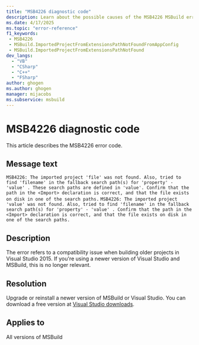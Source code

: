 ```yaml
---
title: "MSB4226 diagnostic code"
description: Learn about the possible causes of the MSB4226 MSBuild error, and get troubleshooting tips.
ms.date: 4/17/2025
ms.topic: "error-reference"
f1_keywords:
 - MSB4226
 - MSBuild.ImportedProjectFromExtensionsPathNotFoundFromAppConfig
 - MSBuild.ImportedProjectFromExtensionsPathNotFound
dev_langs:
  - "VB"
  - "CSharp"
  - "C++"
  - "FSharp"
author: ghogen
ms.author: ghogen
manager: mijacobs
ms.subservice: msbuild
---
```


# MSB4226 diagnostic code

<!-- :::ErrorDefinitionDescription::: -->
<!-- :::editable-content name="introDescription"::: -->
This article describes the MSB4226 error code.
<!-- :::editable-content-end::: -->

## Message text

`MSB4226: The imported project 'file' was not found. Also, tried to find 'filename' in the fallback search path(s) for 'property' - 'value' . These search paths are defined in 'value'. Confirm that the path in the <Import> declaration is correct, and that the file exists on disk in one of the search paths.`
`MSB4226: The imported project 'value' was not found. Also, tried to find 'filename' in the fallback search path(s) for 'property' - 'value' . Confirm that the path in the <Import> declaration is correct, and that the file exists on disk in one of the search paths.`

<!-- :::editable-content name="postOutputDescription"::: -->
<!--
{StrBegin="MSB4226: "}LOCALIZATION: <Import> should not be localized.

{StrBegin="MSB4226: "}LOCALIZATION: <Import> should not be localized.
-->
## Description

The error refers to a compatibility issue when building older projects in Visual Studio 2015. If you're using a newer version of Visual Studio and MSBuild, this is no longer relevant.

## Resolution

Upgrade or reinstall a newer version of MSBuild or Visual Studio. You can download a free version at [Visual Studio downloads](https://visualstudio.microsoft.com/vs).
<!-- :::editable-content-end::: -->
<!-- :::ErrorDefinitionDescription-end::: -->

## Applies to

All versions of MSBuild
